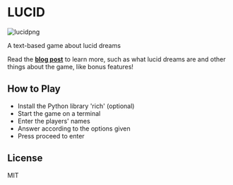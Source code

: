 # LUCID

![lucidpng](https://user-images.githubusercontent.com/107263363/178962951-ba069593-0fb4-4d5f-81ce-c371691d5b52.png)

A text-based game about lucid dreams

Read the [**blog post**](https://dev.to/farahqistina/lucid-1774) to learn more, such as what lucid dreams are and other things about the game, like bonus features!

## How to Play
- Install the Python library 'rich' (optional)
- Start the game on a terminal
- Enter the players' names
- Answer according to the options given
- Press proceed to enter

## License
MIT

